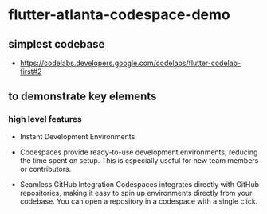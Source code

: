 # flutter-atlanta-codespace-demo

## simplest codebase

* https://codelabs.developers.google.com/codelabs/flutter-codelab-first#2

## to demonstrate key elements

### high level features

* Instant Development Environments
 * Codespaces provide ready-to-use development environments, reducing the time spent on setup. This is especially useful for new team members or contributors.

* Seamless GitHub Integration
Codespaces integrates directly with GitHub repositories, making it easy to spin up environments directly from your codebase. You can open a repository in a codespace with a single click.
